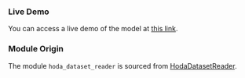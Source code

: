 ### Live Demo

You can access a live demo of the model at [this link](https://welcome-unlikely-minnow.ngrok-free.app/).

### Module Origin

The module `hoda_dataset_reader` is sourced from [HodaDatasetReader](https://github.com/amir-saniyan/HodaDatasetReader).

